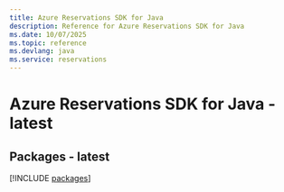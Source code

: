 ```yaml
---
title: Azure Reservations SDK for Java
description: Reference for Azure Reservations SDK for Java
ms.date: 10/07/2025
ms.topic: reference
ms.devlang: java
ms.service: reservations
---
```

# Azure Reservations SDK for Java - latest
## Packages - latest
[!INCLUDE [packages](reservations-index.md)]